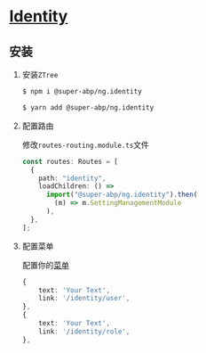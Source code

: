 # [Identity](https://github.com/SuperAbp/npm)

## 安装

1. 安装`ZTree`

   ```bash
   $ npm i @super-abp/ng.identity
   ```

   ```bash
   $ yarn add @super-abp/ng.identity
   ```

2. 配置路由

   修改`routes-routing.module.ts`文件

   ```typescript
   const routes: Routes = [
     {
       path: "identity",
       loadChildren: () =>
         import("@super-abp/ng.identity").then(
           (m) => m.SettingManagementModule
         ),
     },
   ];
   ```

3. 配置菜单

   配置你的[菜单](https://ng-alain.com/theme/menu)

   ```typescript
   {
       text: 'Your Text',
       link: '/identity/user',
   },
   {
       text: 'Your Text',
       link: '/identity/role',
   },
   ```
